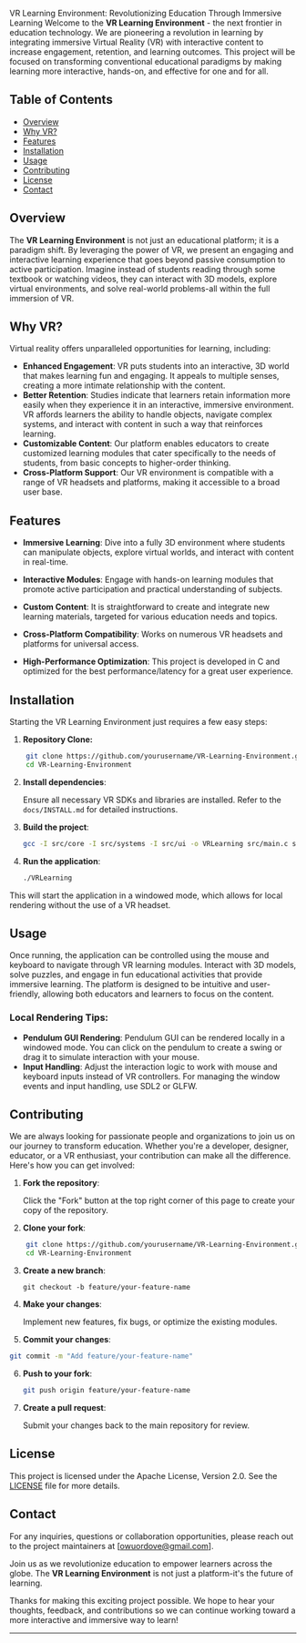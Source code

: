 VR Learning Environment: Revolutionizing Education Through Immersive Learning
Welcome to the **VR Learning Environment** - the next frontier in education technology. We are pioneering a revolution in learning by integrating immersive Virtual Reality (VR) with interactive content to increase engagement, retention, and learning outcomes. This project will be focused on transforming conventional educational paradigms by making learning more interactive, hands-on, and effective for one and for all.

## Table of Contents

- [Overview](#overview)
- [Why VR?](#why-vr)
- [Features](#features)
- [Installation](#installation)
- [Usage](#usage)
- [Contributing](#contributing)
- [License](#license)
- [Contact](#contact)
## Overview

The **VR Learning Environment** is not just an educational platform; it is a paradigm shift. By leveraging the power of VR, we present an engaging and interactive learning experience that goes beyond passive consumption to active participation. Imagine instead of students reading through some textbook or watching videos, they can interact with 3D models, explore virtual environments, and solve real-world problems-all within the full immersion of VR.

## Why VR?

Virtual reality offers unparalleled opportunities for learning, including:

- **Enhanced Engagement**: VR puts students into an interactive, 3D world that makes learning fun and engaging. It appeals to multiple senses, creating a more intimate relationship with the content.
- **Better Retention**: Studies indicate that learners retain information more easily when they experience it in an interactive, immersive environment. VR affords learners the ability to handle objects, navigate complex systems, and interact with content in such a way that reinforces learning.
- **Customizable Content**: Our platform enables educators to create customized learning modules that cater specifically to the needs of students, from basic concepts to higher-order thinking.
- **Cross-Platform Support**: Our VR environment is compatible with a range of VR headsets and platforms, making it accessible to a broad user base.
## Features

- **Immersive Learning**: Dive into a fully 3D environment where students can manipulate objects, explore virtual worlds, and interact with content in real-time.

- **Interactive Modules**: Engage with hands-on learning modules that promote active participation and practical understanding of subjects.
- **Custom Content**: It is straightforward to create and integrate new learning materials, targeted for various education needs and topics.
- **Cross-Platform Compatibility**: Works on numerous VR headsets and platforms for universal access.
- **High-Performance Optimization**: This project is developed in C and optimized for the best performance/latency for a great user experience.
## Installation

Starting the VR Learning Environment just requires a few easy steps:

1. **Repository Clone:**

```sh
    git clone https://github.com/yourusername/VR-Learning-Environment.git
    cd VR-Learning-Environment
 ```
2. **Install dependencies**:

    Ensure all necessary VR SDKs and libraries are installed. Refer to the `docs/INSTALL.md` for detailed instructions.
3. **Build the project**:

    ```sh
    gcc -I src/core -I src/systems -I src/ui -o VRLearning src/main.c src/core/*.c src/systems/*.c src/ui/*.c -lGL -lGLEW -lglfw -lcurl -lm -ljson-c

    ```
4. **Run the application**:

    ```sh
    ./VRLearning
This will start the application in a windowed mode, which allows for local rendering without the use of a VR headset.

## Usage

Once running, the application can be controlled using the mouse and keyboard to navigate through VR learning modules. Interact with 3D models, solve puzzles, and engage in fun educational activities that provide immersive learning. The platform is designed to be intuitive and user-friendly, allowing both educators and learners to focus on the content.

### Local Rendering Tips:

- **Pendulum GUI Rendering**: Pendulum GUI can be rendered locally in a windowed mode. You can click on the pendulum to create a swing or drag it to simulate interaction with your mouse.
- **Input Handling**: Adjust the interaction logic to work with mouse and keyboard inputs instead of VR controllers. For managing the window events and input handling, use SDL2 or GLFW.
## Contributing

We are always looking for passionate people and organizations to join us on our journey to transform education. Whether you're a developer, designer, educator, or a VR enthusiast, your contribution can make all the difference. Here's how you can get involved:

1. **Fork the repository**:

    Click the "Fork" button at the top right corner of this page to create your copy of the repository.
2. **Clone your fork**:

```sh
    git clone https://github.com/yourusername/VR-Learning-Environment.git
    cd VR-Learning-Environment
```
3. **Create a new branch**:

    ```
    git checkout -b feature/your-feature-name
    ```
4. **Make your changes**:

    Implement new features, fix bugs, or optimize the existing modules.
5. **Commit your changes**:
  
  ```bash
git commit -m "Add feature/your-feature-name"
```

6. **Push to your fork**:

    ```sh
    git push origin feature/your-feature-name
    ```
7. **Create a pull request**:

    Submit your changes back to the main repository for review.
## License

This project is licensed under the Apache License, Version 2.0. See the [LICENSE](LICENSE) file for more details.

## Contact

For any inquiries, questions or collaboration opportunities, please reach out to the project maintainers at [owuordove@gmail.com].

Join us as we revolutionize education to empower learners across the globe. The **VR Learning Environment** is not just a platform-it's the future of learning.

Thanks for making this exciting project possible. We hope to hear your thoughts, feedback, and contributions so we can continue working toward a more interactive and immersive way to learn!

---

